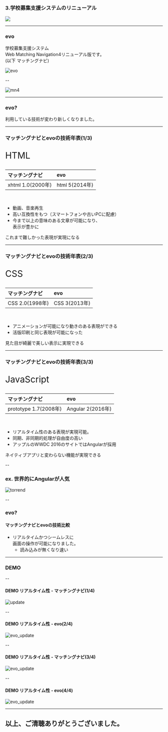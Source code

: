 ### 3.学校募集支援システムのリニューアル
 <img class="fragment" src="/web-architecture/images/evo/evo_logo.png">

---

### evo
学校募集支援システム<br>Web Matching Navigation4リニューアル版です。<br>(以下 マッチングナビ)

![evo](/web-architecture/images/evo/evo-top.png)

--

![mn4](/web-architecture/images/introduction/mn4-top.png)

---

### evo?

<p class="fragment">利用している技術が変わり新しくなりました。</p>

---

### マッチングナビとevoの技術年表(1/3)
<p style="font-size: 2em;">HTML</p>

|マッチングナビ|evo|
|:--|:--|
|xhtml 1.0(2000年)|html 5(2014年)|
<br>

* 動画、音楽再生
* 高い互換性をもつ（スマートフォンや古いPCに配慮）
* 今まで以上の意味のある文章が可能になり、<br> 表示が豊かに

<p class="fragment">これまで難しかった表現が実現になる</p>


---

### マッチングナビとevoの技術年表(2/3)
<p style="font-size: 2em;">CSS</p>

|マッチングナビ|evo|
|:--|:--|
|CSS 2.0(1998年)|CSS 3(2013年)|
<br>

* アニメーションが可能になり動きのある表現ができる
* 活版印刷と同じ表現が可能になった

<p class="fragment">見た目が綺麗で美しい表示に実現できる</p>

---

### マッチングナビとevoの技術年表(3/3)
<p style="font-size: 2em;">JavaScript</p>

|マッチングナビ|evo|
|:--|:--|
|prototype 1.7(2008年)|Angular 2(2016年)|
<br>

* リアルタイム性のある表現が実現可能。
* 同期、非同期的処理が自由度の高い
* アップルのWWDC 2016のサイトではAngularが採用

<p class="fragment">ネイティブアプリと変わらない機能が実現できる</p>

--

### ex. 世界的にAngularが人気

![torrend](/web-architecture/images/introduction/torrend-js-prototype.png)

--

### evo?
#### マッチングナビとevoの技術比較
* リアルタイムかつシームレスに<br>画面の操作が可能になりました。
  - 読み込みが無くなり速い

---

### DEMO

--

#### DEMO リアルタイム性 - マッチングナビ(1/4)
![update](/web-architecture/images/evo/mn4-incharge-update.gif)

--

#### DEMO リアルタイム性 - evo(2/4)
![evo_update](/web-architecture/images/evo/incharge-update.gif)

--

#### DEMO リアルタイム性 - マッチングナビ(3/4)
![evo_update](/web-architecture/images/evo/mn4-select-search.gif)

--

#### DEMO リアルタイム性 - evo(4/4)
![evo_update](/web-architecture/images/evo/evo-select-search.gif)

---

## 以上、ご清聴ありがとうございました。

